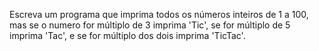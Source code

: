 Escreva um programa que imprima todos os números inteiros de 1 a 100, mas se o numero for múltiplo de 3 imprima 'Tic', se for múltiplo de 5 imprima 'Tac', e se for múltiplo dos dois imprima 'TicTac'.